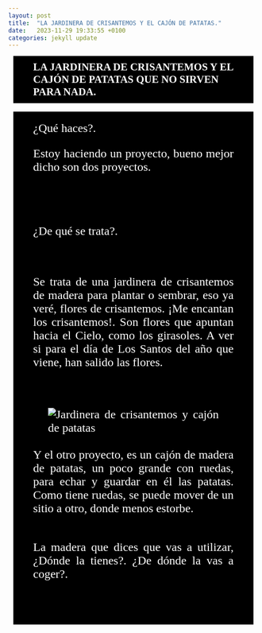 ```yaml
---
layout: post
title:  "LA JARDINERA DE CRISANTEMOS Y EL CAJÓN DE PATATAS."
date:   2023-11-29 19:33:55 +0100
categories: jekyll update
---
```


<style type="text/css">

        #TituloPrincipal {
            font-family: "Times New Roman", Georgia, Serif;
            font-weight: bold;
            color: #fff;
            background: #000;
            margin: 0px 10px 0px 10px;
            /**border: #000 40px solid;**/
            padding-top:10px;
            padding-right:40px;
            padding-bottom:10px;
            padding-left:40px;
        }

    
        #Titulo_segundo {
            font-family: "Times New Roman", Georgia, Serif;
            font-weight: normal;
            margin: 0px 10px 0px 10px;
            /**border: #000 40px solid;**/
            padding-top:0px;
            padding-right:40px;
            padding-bottom:0px;
            padding-left:40px;
        }

        #Texto_principal {
            font-family: "Times New Roman", Georgia, Serif;
            font-weight: normal;
            font-size:24px;
            text-align: justify;
            background: #000;
            color: #fff;
            margin: 0px 10px 0px 10px;
            /**border: #000 40px solid;**/
            padding-top:20px;
            padding-right:40px;
            padding-bottom:10px;
            padding-left:40px;
        }

#Saludo {
            font-family: "Times New Roman", Georgia, Serif;
            font-weight: normal;
            text-align: justify
        }

#ImagenJardinera{
            border-color: #fff;
            border-width: 0;
            border-style: solid;
            /**margin: auto;**/
            /**display: flex;**/
            /**justify-content: center;**/
            margin: 0px 30px 0px 30px;
        }

    
</style>

<h2 id=TituloPrincipal >LA JARDINERA DE CRISANTEMOS Y EL CAJÓN DE PATATAS QUE NO SIRVEN PARA NADA.</h2>

<br>

<div id=Texto_principal>
¿Qué haces?.

Estoy haciendo un proyecto, bueno mejor dicho son dos proyectos.

<br>
<br>

¿De qué se trata?.

<br>

Se trata de una jardinera de crisantemos de madera para plantar o sembrar, eso ya veré, flores de crisantemos. ¡Me encantan los crisantemos!. Son flores que apuntan hacia el Cielo, como los girasoles. A ver si para el día de Los Santos del año que viene, han salido las flores.

<br>
<br>
<!--![Jardinera de crisantemos y cajón de patatas](/assets/IMG20231116125250.jpg)-->
<div class id="ImagenJardinera">
<img src="../assets/IMG20231116125250.jpg" alt="Jardinera de crisantemos y cajón de patatas" />
</div>

<br>
Y el  otro proyecto, es un cajón de madera de patatas, un poco grande con ruedas, para echar y guardar en él las patatas. Como tiene ruedas, se puede mover de un sitio a otro, donde menos estorbe.

<br>
<br>

La madera que dices que vas a utilizar, ¿Dónde la tienes?. ¿De dónde la vas a coger?.

<br>
<br>


</div>
<br>